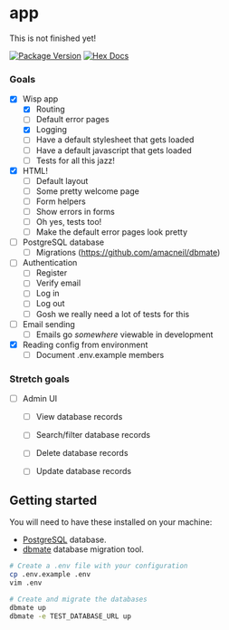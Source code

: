 # app

This is not finished yet!

[![Package Version](https://img.shields.io/hexpm/v/app)](https://hex.pm/packages/app)
[![Hex Docs](https://img.shields.io/badge/hex-docs-ffaff3)](https://hexdocs.pm/app/)

### Goals

- [x] Wisp app
  - [x] Routing
  - [ ] Default error pages
  - [x] Logging
  - [ ] Have a default stylesheet that gets loaded
  - [ ] Have a default javascript that gets loaded
  - [ ] Tests for all this jazz!
- [x] HTML!
  - [ ] Default layout
  - [ ] Some pretty welcome page
  - [ ] Form helpers
  - [ ] Show errors in forms
  - [ ] Oh yes, tests too!
  - [ ] Make the default error pages look pretty
- [ ] PostgreSQL database
  - [ ] Migrations (https://github.com/amacneil/dbmate)
- [ ] Authentication
  - [ ] Register
  - [ ] Verify email
  - [ ] Log in
  - [ ] Log out
  - [ ] Gosh we really need a lot of tests for this
- [ ] Email sending
  - [ ] Emails go _somewhere_ viewable in development
- [x] Reading config from environment
  - [ ] Document .env.example members

### Stretch goals

- [ ] Admin UI
  - [ ] View database records
  - [ ] Search/filter database records
  - [ ] Delete database records
  - [ ] Update database records


## Getting started

You will need to have these installed on your machine:
- [PostgreSQL](https://www.postgresql.org) database.
- [dbmate](https://github.com/amacneil/dbmate) database migration tool.

```sh
# Create a .env file with your configuration
cp .env.example .env
vim .env

# Create and migrate the databases
dbmate up
dbmate -e TEST_DATABASE_URL up
```
